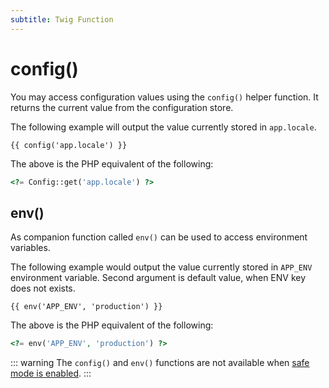 ```yaml
---
subtitle: Twig Function
---
```

# config()

You may access configuration values using the `config()` helper function. It returns the current value from the configuration store.

The following example will output the value currently stored in `app.locale`.

```twig
{{ config('app.locale') }}
```

The above is the PHP equivalent of the following:

```php
<?= Config::get('app.locale') ?>
```

## env()

As companion function called `env()` can be used to access environment variables.

The following example would output the value currently stored in `APP_ENV` environment variable. Second argument is default value, when ENV key does not exists.

```twig
{{ env('APP_ENV', 'production') }}
```

The above is the PHP equivalent of the following:

```php
<?= env('APP_ENV', 'production') ?>
```

::: warning
The `config()` and `env()` functions are not available when [safe mode is enabled](../../setup/configuration.md).
:::
